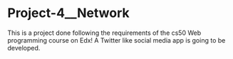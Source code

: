 # Project-4__Network
This is a project done following the requirements of the cs50 Web programming course on Edx! A Twitter like social media app is going to be developed.
